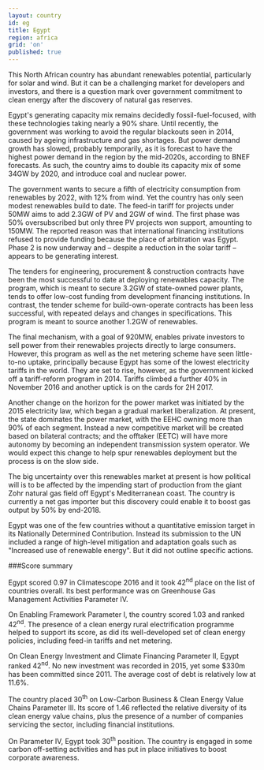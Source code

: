 ```yaml
---
layout: country
id: eg
title: Egypt
region: africa
grid: 'on'
published: true
---
```


This North African country has abundant renewables potential, particularly for solar and wind. But it can be a challenging market for developers and investors, and there is a question mark over government commitment to clean energy after the discovery of natural gas reserves. 

Egypt's generating capacity mix remains decidedly fossil-fuel-focused, with these technologies taking nearly a 90% share. Until recently, the government was working to avoid the regular blackouts seen in 2014, caused by ageing infrastructure and gas shortages. But power demand growth has slowed, probably temporarily, as it is forecast to have the highest power demand in the region by the mid-2020s, according to BNEF forecasts. As such, the country aims to double its capacity mix of some 34GW by 2020, and introduce coal and nuclear power. 

The government wants to secure a fifth of electricity consumption from renewables by 2022, with 12% from wind. Yet the country has only seen modest renewables build to date. The feed-in tariff for projects under 50MW aims to add 2.3GW of PV and 2GW of wind. The first phase was 50% oversubscribed but only three PV projects won support, amounting to 150MW. The reported reason was that international financing institutions refused to provide funding because the place of arbitration was Egypt. Phase 2 is now underway and – despite a reduction in the solar tariff – appears to be generating interest.

The tenders for engineering, procurement & construction contracts have been the most successful to date at deploying renewables capacity. The program, which is meant to secure 3.2GW of state-owned power plants, tends to offer low-cost funding from development financing institutions. In contrast, the tender scheme for build-own-operate contracts has been less successful, with repeated delays and changes in specifications. This program is meant to source another 1.2GW of renewables.

The final mechanism, with a goal of 920MW, enables private investors to sell power from their renewables projects directly to large consumers. However, this program as well as the net metering scheme have seen little-to-no uptake, principally because Egypt has some of the lowest electricity tariffs in the world. They are set to rise, however, as the government kicked off a tariff-reform program in 2014. Tariffs climbed a further 40% in November 2016 and another uptick is on the cards for 2H 2017. 

Another change on the horizon for the power market was initiated by the 2015 electricity law, which began a gradual market liberalization. At present, the state dominates the power market, with the EEHC owning more than 90% of each segment. Instead a new competitive market will be created based on bilateral contracts; and the offtaker (EETC) will have more autonomy by becoming an independent transmission system operator. We would expect this change to help spur renewables deployment but the process is on the slow side.

The big uncertainty over this renewables market at present is how political will is to be affected by the impending start of production from the giant Zohr natural gas field off Egypt's Mediterranean coast. The country is currently a net gas importer but this discovery could enable it to boost gas output by 50% by end-2018.

Egypt was one of the few countries without a quantitative emission target in its Nationally Determined Contribution. Instead its submission to the UN included a range of high-level mitigation and adaptation goals such as "Increased use of renewable energy". But it did not outline specific actions.

###Score summary

Egypt scored 0.97 in Climatescope 2016 and it took 42<sup>nd</sup> place on the list of countries overall. Its best performance was on Greenhouse Gas Management Activities Parameter IV.

On Enabling Framework Parameter I, the country scored 1.03 and ranked 42<sup>nd</sup>. The presence of a clean energy rural electrification programme helped to support its score, as did its well-developed set of clean energy policies, including feed-in tariffs and net metering.

On Clean Energy Investment and Climate Financing Parameter II, Egypt ranked 42<sup>nd</sup>. No new investment was recorded in 2015, yet some $330m has been committed since 2011. The average cost of debt is relatively low at 11.6%. 

The country placed 30<sup>th</sup> on Low-Carbon Business & Clean Energy Value Chains Parameter III. Its score of 1.46 reflected the relative diversity of its clean energy value chains, plus the presence of a number of companies servicing the sector, including financial institutions.

On Parameter IV, Egypt took 30<sup>th</sup> position. The country is engaged in some carbon off-setting activities and has put in place initiatives to boost corporate awareness.
